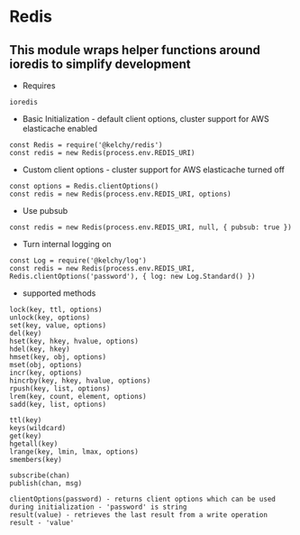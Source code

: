 # Redis

## This module wraps helper functions around ioredis to simplify development 

- Requires
```
ioredis
```

- Basic Initialization - default client options, cluster support for AWS elasticache enabled
```
const Redis = require('@kelchy/redis')
const redis = new Redis(process.env.REDIS_URI)
```
- Custom client options - cluster support for AWS elasticache turned off
```
const options = Redis.clientOptions()
const redis = new Redis(process.env.REDIS_URI, options)
```
- Use pubsub 
```
const redis = new Redis(process.env.REDIS_URI, null, { pubsub: true })
```
- Turn internal logging on
```
const Log = require('@kelchy/log')
const redis = new Redis(process.env.REDIS_URI, Redis.clientOptions('password'), { log: new Log.Standard() })
```

- supported methods
```
lock(key, ttl, options)
unlock(key, options)
set(key, value, options)
del(key)
hset(key, hkey, hvalue, options)
hdel(key, hkey)
hmset(key, obj, options)
mset(obj, options)
incr(key, options)
hincrby(key, hkey, hvalue, options)
rpush(key, list, options)
lrem(key, count, element, options)
sadd(key, list, options)

ttl(key)
keys(wildcard)
get(key)
hgetall(key)
lrange(key, lmin, lmax, options)
smembers(key)

subscribe(chan)
publish(chan, msg)

clientOptions(password) - returns client options which can be used during initialization - 'password' is string
result(value) - retrieves the last result from a write operation result - 'value'
```

